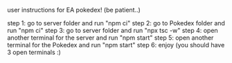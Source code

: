 user instructions for EA pokedex! (be patient..)

step 1: go to server folder and run "npm ci"
step 2: go to Pokedex folder and run "npm ci"
step 3: go to server folder and run "npx tsc -w"
step 4: open another terminal for the server and run "npm start"
step 5: open another terminal for the Pokedex and run "npm start"
step 6: enjoy (you should have 3 open terminals :)
